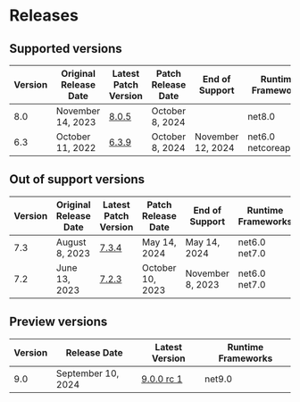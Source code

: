 # Releases

## Supported versions

| Version | Original Release Date | Latest Patch Version | Patch Release Date | End of Support | Runtime Frameworks |
| --- | --- | --- | --- | --- | --- |
| 8.0 | November 14, 2023 | [8.0.5](https://github.com/dotnet/dotnet-monitor/releases/tag/v8.0.5) | October 8, 2024 |  | net8.0 |
| 6.3 | October 11, 2022 | [6.3.9](https://github.com/dotnet/dotnet-monitor/releases/tag/v6.3.9) | October 8, 2024 | November 12, 2024 | net6.0<br/>netcoreapp3.1 |


## Out of support versions

| Version | Original Release Date | Latest Patch Version | Patch Release Date | End of Support | Runtime Frameworks |
| --- | --- | --- | --- | --- | --- |
| 7.3 | August 8, 2023 | [7.3.4](https://github.com/dotnet/dotnet-monitor/releases/tag/v7.3.4) | May 14, 2024 | May 14, 2024 | net6.0<br/>net7.0 |
| 7.2 | June 13, 2023 | [7.2.3](https://github.com/dotnet/dotnet-monitor/releases/tag/v7.2.3) | October 10, 2023 | November 8, 2023 | net6.0<br/>net7.0 |


## Preview versions

| Version | Release Date | Latest Version | Runtime Frameworks |
| --- | --- | --- | --- |
| 9.0 | September 10, 2024 | [9.0.0 rc 1](https://github.com/dotnet/dotnet-monitor/releases/tag/v9.0.0-rc.1.24453.3) | net9.0 |


